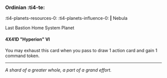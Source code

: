 ### Ordinian :ti4-te:

:ti4-planets-resources-0: :ti4-planets-influence-0:  __|__ Nebula 

Last Bastion Home System Planet

#### 4X41D "Hyperion" VI

You may exhaust this card when you pass to draw 1 action card and gain 1 command token.

---

*A shard of a greater whole, a part of a grand effort.*
